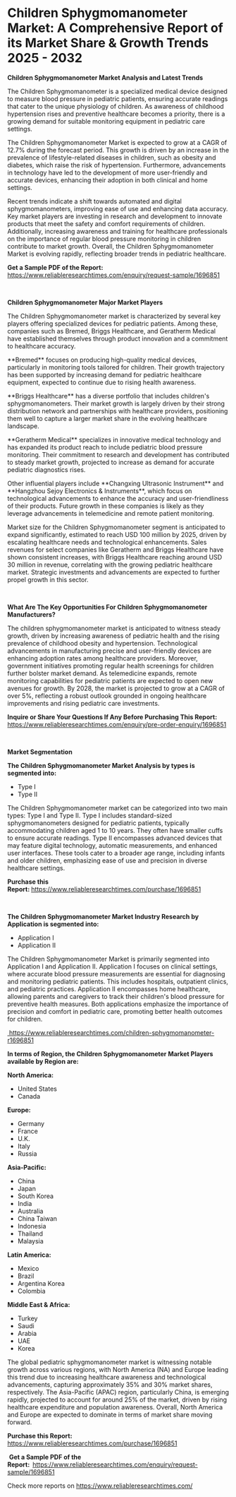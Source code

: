 <p><h1>Children Sphygmomanometer Market: A Comprehensive Report of its Market Share & Growth Trends 2025 - 2032</h1></p><p><strong>Children Sphygmomanometer Market Analysis and Latest Trends</strong></p>
<p><p>The Children Sphygmomanometer is a specialized medical device designed to measure blood pressure in pediatric patients, ensuring accurate readings that cater to the unique physiology of children. As awareness of childhood hypertension rises and preventive healthcare becomes a priority, there is a growing demand for suitable monitoring equipment in pediatric care settings.</p><p>The Children Sphygmomanometer Market is expected to grow at a CAGR of 12.7% during the forecast period. This growth is driven by an increase in the prevalence of lifestyle-related diseases in children, such as obesity and diabetes, which raise the risk of hypertension. Furthermore, advancements in technology have led to the development of more user-friendly and accurate devices, enhancing their adoption in both clinical and home settings.</p><p>Recent trends indicate a shift towards automated and digital sphygmomanometers, improving ease of use and enhancing data accuracy. Key market players are investing in research and development to innovate products that meet the safety and comfort requirements of children. Additionally, increasing awareness and training for healthcare professionals on the importance of regular blood pressure monitoring in children contribute to market growth. Overall, the Children Sphygmomanometer Market is evolving rapidly, reflecting broader trends in pediatric healthcare.</p></p>
<p><strong>Get a Sample PDF of the Report:&nbsp;</strong> <a href="https://www.reliableresearchtimes.com/enquiry/request-sample/1696851?utm_campaign=2722&utm_medium=2&utm_source=Github&utm_content=ia&utm_term=27032025&utm_id=children-sphygmomanometer">https://www.reliableresearchtimes.com/enquiry/request-sample/1696851</a></p>
<p>&nbsp;</p>
<p><strong>Children Sphygmomanometer Major Market Players</strong></p>
<p><p>The Children Sphygmomanometer market is characterized by several key players offering specialized devices for pediatric patients. Among these, companies such as Bremed, Briggs Healthcare, and Geratherm Medical have established themselves through product innovation and a commitment to healthcare accuracy.</p><p>**Bremed** focuses on producing high-quality medical devices, particularly in monitoring tools tailored for children. Their growth trajectory has been supported by increasing demand for pediatric healthcare equipment, expected to continue due to rising health awareness.</p><p>**Briggs Healthcare** has a diverse portfolio that includes children's sphygmomanometers. Their market growth is largely driven by their strong distribution network and partnerships with healthcare providers, positioning them well to capture a larger market share in the evolving healthcare landscape.</p><p>**Geratherm Medical** specializes in innovative medical technology and has expanded its product reach to include pediatric blood pressure monitoring. Their commitment to research and development has contributed to steady market growth, projected to increase as demand for accurate pediatric diagnostics rises.</p><p>Other influential players include **Changxing Ultrasonic Instrument** and **Hangzhou Sejoy Electronics & Instruments**, which focus on technological advancements to enhance the accuracy and user-friendliness of their products. Future growth in these companies is likely as they leverage advancements in telemedicine and remote patient monitoring.</p><p>Market size for the Children Sphygmomanometer segment is anticipated to expand significantly, estimated to reach USD 100 million by 2025, driven by escalating healthcare needs and technological enhancements. Sales revenues for select companies like Geratherm and Briggs Healthcare have shown consistent increases, with Briggs Healthcare reaching around USD 30 million in revenue, correlating with the growing pediatric healthcare market. Strategic investments and advancements are expected to further propel growth in this sector.</p></p>
<p>&nbsp;</p>
<p><strong>What Are The Key Opportunities For Children Sphygmomanometer Manufacturers?</strong></p>
<p><p>The children sphygmomanometer market is anticipated to witness steady growth, driven by increasing awareness of pediatric health and the rising prevalence of childhood obesity and hypertension. Technological advancements in manufacturing precise and user-friendly devices are enhancing adoption rates among healthcare providers. Moreover, government initiatives promoting regular health screenings for children further bolster market demand. As telemedicine expands, remote monitoring capabilities for pediatric patients are expected to open new avenues for growth. By 2028, the market is projected to grow at a CAGR of over 5%, reflecting a robust outlook grounded in ongoing healthcare improvements and rising pediatric care investments.</p></p>
<p><strong>Inquire or Share Your Questions If Any Before Purchasing This Report:</strong> <a href="https://www.reliableresearchtimes.com/enquiry/pre-order-enquiry/1696851?utm_campaign=2722&utm_medium=2&utm_source=Github&utm_content=ia&utm_term=27032025&utm_id=children-sphygmomanometer">https://www.reliableresearchtimes.com/enquiry/pre-order-enquiry/1696851</a></p>
<p>&nbsp;</p>
<p><strong>Market Segmentation</strong></p>
<p><strong>The Children Sphygmomanometer Market Analysis by types is segmented into:</strong></p>
<p><ul><li>Type I</li><li>Type II</li></ul></p>
<p><p>The Children Sphygmomanometer market can be categorized into two main types: Type I and Type II. Type I includes standard-sized sphygmomanometers designed for pediatric patients, typically accommodating children aged 1 to 10 years. They often have smaller cuffs to ensure accurate readings. Type II encompasses advanced devices that may feature digital technology, automatic measurements, and enhanced user interfaces. These tools cater to a broader age range, including infants and older children, emphasizing ease of use and precision in diverse healthcare settings.</p></p>
<p><strong>Purchase this Report:&nbsp;</strong><a href="https://www.reliableresearchtimes.com/purchase/1696851?utm_campaign=2722&utm_medium=2&utm_source=Github&utm_content=ia&utm_term=27032025&utm_id=children-sphygmomanometer">https://www.reliableresearchtimes.com/purchase/1696851</a></p>
<p>&nbsp;</p>
<p><strong>The Children Sphygmomanometer Market Industry Research by Application is segmented into:</strong></p>
<p><ul><li>Application I</li><li>Application II</li></ul></p>
<p><p>The Children Sphygmomanometer Market is primarily segmented into Application I and Application II. Application I focuses on clinical settings, where accurate blood pressure measurements are essential for diagnosing and monitoring pediatric patients. This includes hospitals, outpatient clinics, and pediatric practices. Application II encompasses home healthcare, allowing parents and caregivers to track their children's blood pressure for preventive health measures. Both applications emphasize the importance of precision and comfort in pediatric care, promoting better health outcomes for children.</p></p>
<p><a href="https://www.reliableresearchtimes.com/children-sphygmomanometer-r1696851?utm_campaign=2722&utm_medium=2&utm_source=Github&utm_content=ia&utm_term=27032025&utm_id=children-sphygmomanometer">&nbsp;https://www.reliableresearchtimes.com/children-sphygmomanometer-r1696851</a></p>
<p><strong>In terms of Region, the Children Sphygmomanometer Market Players available by Region are:</strong></p>
<p>
    <p> <strong> North America: </strong>
        <ul>
            <li>United States</li>
            <li>Canada</li>
        </ul>
        </p> 
    <p> <strong> Europe: </strong>
        <ul>
            <li>Germany</li>
            <li>France</li>
            <li>U.K.</li>
            <li>Italy</li>
            <li>Russia</li>
        </ul>
        </p> 
    <p> <strong> Asia-Pacific: </strong>
        <ul>
            <li>China</li>
            <li>Japan</li>
            <li>South Korea</li>
            <li>India</li>
            <li>Australia</li>
            <li>China Taiwan</li>
            <li>Indonesia</li>
            <li>Thailand</li>
            <li>Malaysia</li>
        </ul>
        </p> 
    <p> <strong> Latin America: </strong>
        <ul>
            <li>Mexico</li>
            <li>Brazil</li>
            <li>Argentina Korea</li>
            <li>Colombia</li>
        </ul>
        </p> 
    <p> <strong> Middle East & Africa: </strong>
        <ul>
            <li>Turkey</li>
            <li>Saudi</li>
            <li>Arabia</li>
            <li>UAE</li>
            <li>Korea</li>
        </ul>
    </p>
    </p>
<p><p>The global pediatric sphygmomanometer market is witnessing notable growth across various regions, with North America (NA) and Europe leading this trend due to increasing healthcare awareness and technological advancements, capturing approximately 35% and 30% market shares, respectively. The Asia-Pacific (APAC) region, particularly China, is emerging rapidly, projected to account for around 25% of the market, driven by rising healthcare expenditure and population awareness. Overall, North America and Europe are expected to dominate in terms of market share moving forward.</p></p>
<p><strong>Purchase this Report: </strong><a href="https://www.reliableresearchtimes.com/purchase/1696851?utm_campaign=2722&utm_medium=2&utm_source=Github&utm_content=ia&utm_term=27032025&utm_id=children-sphygmomanometer">https://www.reliableresearchtimes.com/purchase/1696851</a></p>
<p>&nbsp;<strong>Get a Sample PDF of the Report:&nbsp;&nbsp;</strong><a href="https://www.reliableresearchtimes.com/enquiry/request-sample/1696851?utm_campaign=2722&utm_medium=2&utm_source=Github&utm_content=ia&utm_term=27032025&utm_id=children-sphygmomanometer">https://www.reliableresearchtimes.com/enquiry/request-sample/1696851</a></p>
<p><strong></strong></p>
<p>Check more reports on <a href="https://www.reliableresearchtimes.com/?utm_campaign=2722&utm_medium=2&utm_source=Github&utm_content=ia&utm_term=27032025&utm_id=children-sphygmomanometer">https://www.reliableresearchtimes.com/</a></p>